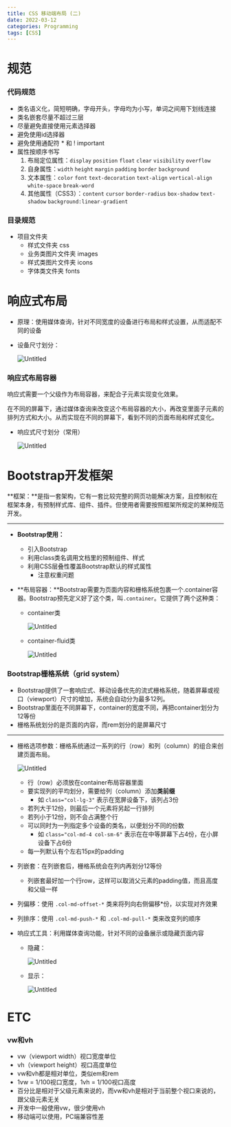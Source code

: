 ```yaml
---
title: CSS 移动端布局 (二)
date: 2022-03-12
categories: Programming
tags: [CSS]
---
```


# 规范

### 代码规范

- 类名语义化，简短明确，字母开头，字母均为小写，单词之间用下划线连接
- 类名嵌套尽量不超过三层
- 尽量避免直接使用元素选择器
- 避免使用id选择器
- 避免使用通配符 * 和 ! important
- 属性按顺序书写
    1. 布局定位属性：`display` `position` `float` `clear` `visibility` `overflow`
    2. 自身属性：`width` `height` `margin` `padding` `border` `background`
    3. 文本属性：`color` `font` `text-decoration` `text-align` `vertical-align` `white-space` `break-word`
    4. 其他属性（CSS3）：`content` `cursor` `border-radius` `box-shadow` `text-shadow` `background:linear-gradient`

### 目录规范

- 项目文件夹
    - 样式文件夹 css
    - 业务类图片文件夹 images
    - 样式类图片文件夹 icons
    - 字体类文件夹 fonts

# 响应式布局

- 原理：使用媒体查询，针对不同宽度的设备进行布局和样式设置，从而适配不同的设备
- 设备尺寸划分：
  
    ![Untitled](https://leon-blog-assets.oss-cn-hangzhou.aliyuncs.com/images/css-layout-mobile-2.png)
    

### 响应式布局容器

响应式需要一个父级作为布局容器，来配合子元素实现变化效果。

在不同的屏幕下，通过媒体查询来改变这个布局容器的大小，再改变里面子元素的排列方式和大小。从而实现在不同的屏幕下，看到不同的页面布局和样式变化。

- 响应式尺寸划分（常用）
  
    ![Untitled](https://leon-blog-assets.oss-cn-hangzhou.aliyuncs.com/images/css-layout-mobile-3.png)
    

# Bootstrap开发框架

**框架：**是指一套架构，它有一套比较完整的网页功能解决方案，且控制权在框架本身，有预制样式库、组件、插件。但使用者需要按照框架所规定的某种规范开发。

---

- **Bootstrap使用：**
    - 引入Bootstrap
    - 利用class类名调用文档里的预制组件、样式
    - 利用CSS层叠性覆盖Bootstrap默认的样式属性
        - 注意权重问题

- **布局容器：**Bootstrap需要为页面内容和栅格系统包裹一个.container容器。Bootstrap预先定义好了这个类，叫`.container`。它提供了两个这种类：
    - container类
      
        ![Untitled](https://leon-blog-assets.oss-cn-hangzhou.aliyuncs.com/images/css-layout-mobile-4.png)
        
    - container-fluid类
      
        ![Untitled](https://leon-blog-assets.oss-cn-hangzhou.aliyuncs.com/images/css-layout-mobile-5.png)
        

### Bootstrap栅格系统（grid system）

- Bootstrap提供了一套响应式、移动设备优先的流式栅格系统，随着屏幕或视口（viewport）尺寸的增加，系统会自动分为最多12列。
- Bootstrap里面在不同屏幕下，container的宽度不同，再把container划分为12等份
- 栅格系统划分的是页面的内容，而rem划分的是屏幕尺寸

---

- 栅格选项参数：栅格系统通过一系列的行（row）和列（column）的组合来创建页面布局。
  
    ![Untitled](https://leon-blog-assets.oss-cn-hangzhou.aliyuncs.com/images/css-layout-mobile-6.png)
    
    - 行（row）必须放在container布局容器里面
    - 要实现列的平均划分，需要给列（column）添加**类前缀**
        - 如 `class="col-lg-3"` 表示在宽屏设备下，该列占3份
    - 若列大于12份，则最后一个元素将另起一行排列
    - 若列小于12份，则不会占满整个行
    - 可以同时为一列指定多个设备的类名，以便划分不同的份数
        - 如 `class="col-md-4 col-sm-6"` 表示在在中等屏幕下占4份，在小屏设备下占6份
    - 每一列默认有个左右15px的padding

- 列嵌套：在列嵌套后，栅格系统会在列内再划分12等份
    - 列嵌套最好加一个行row，这样可以取消父元素的padding值，而且高度和父级一样

- 列偏移：使用 `.col-md-offset-*` 类来将列向右侧偏移*份，以实现对齐效果

 

- 列排序：使用 `.col-md-push-*` 和 `.col-md-pull-*` 类来改变列的顺序

- 响应式工具：利用媒体查询功能，针对不同的设备展示或隐藏页面内容
    - 隐藏：
      
        ![Untitled](https://leon-blog-assets.oss-cn-hangzhou.aliyuncs.com/images/css-layout-mobile-7.png)
        
    - 显示：
      
        ![Untitled](https://leon-blog-assets.oss-cn-hangzhou.aliyuncs.com/images/css-layout-mobile-8.png)
        

# ETC

### vw和vh

- vw（viewport width）视口宽度单位
- vh（viewport height）视口高度单位
- vw和vh都是相对单位，类似em和rem
- 1vw = 1/100视口宽度，1vh = 1/100视口高度
- 百分比是相对于父级元素来说的，而vw和vh是相对于当前整个视口来说的，跟父级元素无关
- 开发中一般使用vw，很少使用vh
- 移动端可以使用，PC端兼容性差